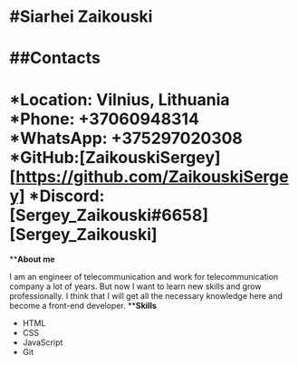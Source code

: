 #__Siarhei Zaikouski__
=======
##__Contacts__
====
*__Location:__ Vilnius, Lithuania
*__Phone:__ +37060948314
*__WhatsApp:__ +375297020308
*__GitHub:__[ZaikouskiSergey][https://github.com/ZaikouskiSergey]
*__Discord:__[Sergey_Zaikouski#6658][Sergey_Zaikouski]
====
**__About me__

I am an engineer of telecommunication and work for telecommunication company a lot of years. But now I want to  learn new skills and grow professionally. I think that I will get all the necessary knowledge here and become a front-end developer. 
**__Skills__
* HTML
* CSS
* JavaScript
* Git

